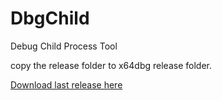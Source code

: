 # DbgChild
Debug Child Process Tool

copy the release folder to x64dbg release folder.

[Download last release here](https://github.com/David-Reguera-Garcia-Dreg/DbgChild/releases)
